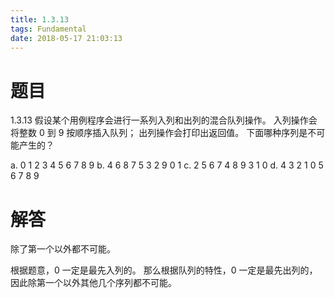 ```yaml
---
title: 1.3.13
tags: Fundamental
date: 2018-05-17 21:03:13
---
```


# 题目

1.3.13
假设某个用例程序会进行一系列入列和出列的混合队列操作。
入列操作会将整数 0 到 9 按顺序插入队列；
出列操作会打印出返回值。
下面哪种序列是不可能产生的？

a. 0 1 2 3 4 5 6 7 8 9
b. 4 6 8 7 5 3 2 9 0 1
c. 2 5 6 7 4 8 9 3 1 0
d. 4 3 2 1 0 5 6 7 8 9

# 解答

除了第一个以外都不可能。

根据题意，0 一定是最先入列的。 
那么根据队列的特性，0 一定是最先出列的，因此除第一个以外其他几个序列都不可能。
